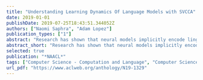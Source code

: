 ```yaml
---
title: "Understanding Learning Dynamics Of Language Models with SVCCA"
date: 2019-01-01
publishDate: 2019-07-25T18:43:51.344052Z
authors: ["Naomi Saphra", "Adam Lopez"]
publication_types: ["1"]
abstract: "Research has shown that neural models implicitly encode linguistic features, but there has been no research showing *how* these encodings arise as the models are trained. We present the first study on the learning dynamics of neural language models, using a simple and flexible analysis method called Singular Vector Canonical Correlation Analysis (SVCCA), which enables us to compare learned representations across time and across models, without the need to evaluate directly on annotated data. We probe the evolution of syntactic, semantic, and topic representations and find that part-of-speech is learned earlier than topic; that recurrent layers become more similar to those of a tagger during training; and embedding layers less similar. Our results and methods could inform better learning algorithms for NLP models, possibly to incorporate linguistic information more effectively."
abstract_short: "Research has shown that neural models implicitly encode linguistic features, but there has been no research showing *how* these encodings arise as the models are trained. We present the first study on the learning dynamics of neural language models, using a simple and flexible analysis method called Singular Vector Canonical Correlation Analysis (SVCCA), which enables us to compare learned representations across time and across models, without the need to evaluate directly on annotated data."
selected: true
publication: "*NAACL*"
tags: ["Computer Science - Computation and Language", "Computer Science - Neural and Evolutionary Computing"]
url_pdf: "https://www.aclweb.org/anthology/N19-1329"
---
```


